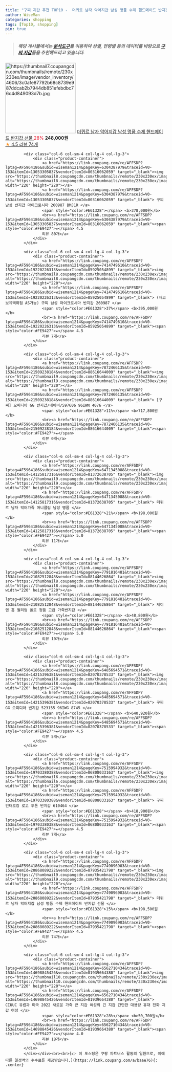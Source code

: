 ```yaml
---
title: "구찌 지갑 추천 TOP10 -  더퀴르 남자 악어지갑 남성 명품 수제 핸드메이드 반지갑 선물 "
author: WiseMan
categories: shopping
tags: [Top10, shopping]
pin: true
---
```


> ##### 해당 게시물에서는 [**분석도구**](https://itemscout.io/)를 이용하여 **성별**, **연령별** 등의 데이터를 바탕으로 [**구찌 지갑**](https://link.coupang.com/a/baae76)들을 추천해드리고 있습니다.
<div class="container"><div class="row">
            <div class="col-6 col-sm-4 col-lg-4 col-lg-3">
                <div class="product-container">
                    <a href="https://link.coupang.com/re/AFFSDP?lptag=AF5964186&subid=wiseman1214&pageKey=7749096903&traceid=V0-153&itemId=20868089217&vendorItemId=81297413308" target="_blank"><img src="https://thumbnail7.coupangcdn.com/thumbnails/remote/230x230ex/image/vendor_inventory/4606/3c0afe87792b68c8739e987ddcab2b7944db851efebdbc76c4d849093d7b.jpg" alt="https://thumbnail7.coupangcdn.com/thumbnails/remote/230x230ex/image/vendor_inventory/4606/3c0afe87792b68c8739e987ddcab2b7944db851efebdbc76c4d849093d7b.jpg" width="220" height="220"></a>
                    <a href="https://link.coupang.com/re/AFFSDP?lptag=AF5964186&subid=wiseman1214&pageKey=7749096903&traceid=V0-153&itemId=20868089217&vendorItemId=81297413308" target="_blank"> 더퀴르 남자 악어지갑 남성 명품 수제 핸드메이드 반지갑 선물 </a>
                    <span style="color:#E61328">28%</span> <b>248,000원</b>
                    <br><a href="https://link.coupang.com/re/AFFSDP?lptag=AF5964186&subid=wiseman1214&pageKey=7749096903&traceid=V0-153&itemId=20868089217&vendorItemId=81297413308" target="_blank"><span style="color:#FE9427">★</span> 4.5
                    리뷰 74개</a>
                </div>
            </div>
            
            <div class="col-6 col-sm-4 col-lg-4 col-lg-3">
                <div class="product-container">
                    <a href="https://link.coupang.com/re/AFFSDP?lptag=AF5964186&subid=wiseman1214&pageKey=6304387979&traceid=V0-153&itemId=13053305837&vendorItemId=80316062059" target="_blank"><img src="https://thumbnail8.coupangcdn.com/thumbnails/remote/230x230ex/image/vendor_inventory/3a59/41d680238db82f263ebcae364a0a2e6e9a929e8962795c562cdb6a400371.jpg" alt="https://thumbnail8.coupangcdn.com/thumbnails/remote/230x230ex/image/vendor_inventory/3a59/41d680238db82f263ebcae364a0a2e6e9a929e8962795c562cdb6a400371.jpg" width="220" height="220"></a>
                    <a href="https://link.coupang.com/re/AFFSDP?lptag=AF5964186&subid=wiseman1214&pageKey=6304387979&traceid=V0-153&itemId=13053305837&vendorItemId=80316062059" target="_blank"> 구찌 남성 반지갑 마이크로시마 260987 BMJ1R </a>
                    <span style="color:#E61328"></span> <b>378,000원</b>
                    <br><a href="https://link.coupang.com/re/AFFSDP?lptag=AF5964186&subid=wiseman1214&pageKey=6304387979&traceid=V0-153&itemId=13053305837&vendorItemId=80316062059" target="_blank"><span style="color:#FE9427">★</span> 4.5
                    리뷰 80개</a>
                </div>
            </div>
            
            <div class="col-6 col-sm-4 col-lg-4 col-lg-3">
                <div class="product-container">
                    <a href="https://link.coupang.com/re/AFFSDP?lptag=AF5964186&subid=wiseman1214&pageKey=7414749610&traceid=V0-153&itemId=19220226313&vendorItemId=85925054899" target="_blank"><img src="https://thumbnail8.coupangcdn.com/thumbnails/remote/230x230ex/image/vendor_inventory/1afc/0399398e7dfcef3219fe4627420309ba2af2fd0a6c5ceaa4c673de9e638e.jpg" alt="https://thumbnail8.coupangcdn.com/thumbnails/remote/230x230ex/image/vendor_inventory/1afc/0399398e7dfcef3219fe4627420309ba2af2fd0a6c5ceaa4c673de9e638e.jpg" width="220" height="220"></a>
                    <a href="https://link.coupang.com/re/AFFSDP?lptag=AF5964186&subid=wiseman1214&pageKey=7414749610&traceid=V0-153&itemId=19220226313&vendorItemId=85925054899" target="_blank"> (재고보유백화점 AS가능) 구찌 남성 마이크로시마 반지갑 260987 </a>
                    <span style="color:#E61328">37%</span> <b>395,000원</b>
                    <br><a href="https://link.coupang.com/re/AFFSDP?lptag=AF5964186&subid=wiseman1214&pageKey=7414749610&traceid=V0-153&itemId=19220226313&vendorItemId=85925054899" target="_blank"><span style="color:#FE9427">★</span> 4.5
                    리뷰 7개</a>
                </div>
            </div>
            
            <div class="col-6 col-sm-4 col-lg-4 col-lg-3">
                <div class="product-container">
                    <a href="https://link.coupang.com/re/AFFSDP?lptag=AF5964186&subid=wiseman1214&pageKey=7872466135&traceid=V0-153&itemId=21509238184&vendorItemId=88616644009" target="_blank"><img src="https://thumbnail9.coupangcdn.com/thumbnails/remote/230x230ex/image/vendor_inventory/c74c/87f254f545c8451362a5a907442b8970b49403b20f313245401e40ce911f.jpg" alt="https://thumbnail9.coupangcdn.com/thumbnails/remote/230x230ex/image/vendor_inventory/c74c/87f254f545c8451362a5a907442b8970b49403b20f313245401e40ce911f.jpg" width="220" height="220"></a>
                    <a href="https://link.coupang.com/re/AFFSDP?lptag=AF5964186&subid=wiseman1214&pageKey=7872466135&traceid=V0-153&itemId=21509238184&vendorItemId=88616644009" target="_blank"> [구찌] 오피디아 GG 반지갑/네이비/597606 96IWN 4076 </a>
                    <span style="color:#E61328">11%</span> <b>717,800원</b>
                    <br><a href="https://link.coupang.com/re/AFFSDP?lptag=AF5964186&subid=wiseman1214&pageKey=7872466135&traceid=V0-153&itemId=21509238184&vendorItemId=88616644009" target="_blank"><span style="color:#FE9427">★</span> 
                    리뷰 0개</a>
                </div>
            </div>
            
            <div class="col-6 col-sm-4 col-lg-4 col-lg-3">
                <div class="product-container">
                    <a href="https://link.coupang.com/re/AFFSDP?lptag=AF5964186&subid=wiseman1214&pageKey=6471345088&traceid=V0-153&itemId=14125817316&vendorItemId=81372638705" target="_blank"><img src="https://thumbnail9.coupangcdn.com/thumbnails/remote/230x230ex/image/vendor_inventory/dd35/a83e99f4952e21fc0e71408348dfcd19c00476a08e8e194849d2f80d49e4.jpg" alt="https://thumbnail9.coupangcdn.com/thumbnails/remote/230x230ex/image/vendor_inventory/dd35/a83e99f4952e21fc0e71408348dfcd19c00476a08e8e194849d2f80d49e4.jpg" width="220" height="220"></a>
                    <a href="https://link.coupang.com/re/AFFSDP?lptag=AF5964186&subid=wiseman1214&pageKey=6471345088&traceid=V0-153&itemId=14125817316&vendorItemId=81372638705" target="_blank"> 더퀴르 남자 악어가죽 머니클립 남성 명품 </a>
                    <span style="color:#E61328">21%</span> <b>198,000원</b>
                    <br><a href="https://link.coupang.com/re/AFFSDP?lptag=AF5964186&subid=wiseman1214&pageKey=6471345088&traceid=V0-153&itemId=14125817316&vendorItemId=81372638705" target="_blank"><span style="color:#FE9427">★</span> 5.0
                    리뷰 11개</a>
                </div>
            </div>
            
            <div class="col-6 col-sm-4 col-lg-4 col-lg-3">
                <div class="product-container">
                    <a href="https://link.coupang.com/re/AFFSDP?lptag=AF5964186&subid=wiseman1214&pageKey=7791816481&traceid=V0-153&itemId=21082512848&vendorItemId=88144626864" target="_blank"><img src="https://thumbnail8.coupangcdn.com/thumbnails/remote/230x230ex/image/vendor_inventory/1e08/f40f124f5725b805bb558fd840c351e403076e5b23edf77b6a488c341a83.jpg" alt="https://thumbnail8.coupangcdn.com/thumbnails/remote/230x230ex/image/vendor_inventory/1e08/f40f124f5725b805bb558fd840c351e403076e5b23edf77b6a488c341a83.jpg" width="220" height="220"></a>
                    <a href="https://link.coupang.com/re/AFFSDP?lptag=AF5964186&subid=wiseman1214&pageKey=7791816481&traceid=V0-153&itemId=21082512848&vendorItemId=88144626864" target="_blank"> 제이엔 홈 월리엄 폴로 정품 고급 가죽반지갑 </a>
                    <span style="color:#E61328"></span> <b>48,800원</b>
                    <br><a href="https://link.coupang.com/re/AFFSDP?lptag=AF5964186&subid=wiseman1214&pageKey=7791816481&traceid=V0-153&itemId=21082512848&vendorItemId=88144626864" target="_blank"><span style="color:#FE9427">★</span> 5.0
                    리뷰 10개</a>
                </div>
            </div>
            
            <div class="col-6 col-sm-4 col-lg-4 col-lg-3">
                <div class="product-container">
                    <a href="https://link.coupang.com/re/AFFSDP?lptag=AF5964186&subid=wiseman1214&pageKey=6485694571&traceid=V0-153&itemId=14215396381&vendorItemId=82070378533" target="_blank"><img src="https://thumbnail8.coupangcdn.com/thumbnails/remote/230x230ex/image/vendor_inventory/de4d/e699517397bf1132720a83e19df29247e6c00eec37f6174eec9154e54601.jpg" alt="https://thumbnail8.coupangcdn.com/thumbnails/remote/230x230ex/image/vendor_inventory/de4d/e699517397bf1132720a83e19df29247e6c00eec37f6174eec9154e54601.jpg" width="220" height="220"></a>
                    <a href="https://link.coupang.com/re/AFFSDP?lptag=AF5964186&subid=wiseman1214&pageKey=6485694571&traceid=V0-153&itemId=14215396381&vendorItemId=82070378533" target="_blank"> 구찌 GG 오피디아 반지갑 523155 96IWG 8745 </a>
                    <span style="color:#E61328"></span> <b>640,920원</b>
                    <br><a href="https://link.coupang.com/re/AFFSDP?lptag=AF5964186&subid=wiseman1214&pageKey=6485694571&traceid=V0-153&itemId=14215396381&vendorItemId=82070378533" target="_blank"><span style="color:#FE9427">★</span> 4.5
                    리뷰 5개</a>
                </div>
            </div>
            
            <div class="col-6 col-sm-4 col-lg-4 col-lg-3">
                <div class="product-container">
                    <a href="https://link.coupang.com/re/AFFSDP?lptag=AF5964186&subid=wiseman1214&pageKey=7515994932&traceid=V0-153&itemId=19703380388&vendorItemId=86808033163" target="_blank"><img src="https://thumbnail6.coupangcdn.com/thumbnails/remote/230x230ex/image/vendor_inventory/68cf/d489b7e234afd113ddda910ef55ae2a9771df0760a961bfefa45d1f74db8.jpg" alt="https://thumbnail6.coupangcdn.com/thumbnails/remote/230x230ex/image/vendor_inventory/68cf/d489b7e234afd113ddda910ef55ae2a9771df0760a961bfefa45d1f74db8.jpg" width="220" height="220"></a>
                    <a href="https://link.coupang.com/re/AFFSDP?lptag=AF5964186&subid=wiseman1214&pageKey=7515994932&traceid=V0-153&itemId=19703380388&vendorItemId=86808033163" target="_blank"> 구찌 인터로킹 로고 투톤 반지갑 610464 </a>
                    <span style="color:#E61328"></span> <b>418,900원</b>
                    <br><a href="https://link.coupang.com/re/AFFSDP?lptag=AF5964186&subid=wiseman1214&pageKey=7515994932&traceid=V0-153&itemId=19703380388&vendorItemId=86808033163" target="_blank"><span style="color:#FE9427">★</span> 4.5
                    리뷰 7개</a>
                </div>
            </div>
            
            <div class="col-6 col-sm-4 col-lg-4 col-lg-3">
                <div class="product-container">
                    <a href="https://link.coupang.com/re/AFFSDP?lptag=AF5964186&subid=wiseman1214&pageKey=7749096903&traceid=V0-153&itemId=20868089222&vendorItemId=87935421798" target="_blank"><img src="https://thumbnail9.coupangcdn.com/thumbnails/remote/230x230ex/image/vendor_inventory/ff43/0d254c3472ded495a6011af4f7b45660749c078ec3557fd716bcd3e38b40.jpeg" alt="https://thumbnail9.coupangcdn.com/thumbnails/remote/230x230ex/image/vendor_inventory/ff43/0d254c3472ded495a6011af4f7b45660749c078ec3557fd716bcd3e38b40.jpeg" width="220" height="220"></a>
                    <a href="https://link.coupang.com/re/AFFSDP?lptag=AF5964186&subid=wiseman1214&pageKey=7749096903&traceid=V0-153&itemId=20868089222&vendorItemId=87935421798" target="_blank"> 더퀴르 남자 악어지갑 남성 명품 수제 핸드메이드 반지갑 선물 </a>
                    <span style="color:#E61328">15%</span> <b>198,500원</b>
                    <br><a href="https://link.coupang.com/re/AFFSDP?lptag=AF5964186&subid=wiseman1214&pageKey=7749096903&traceid=V0-153&itemId=20868089222&vendorItemId=87935421798" target="_blank"><span style="color:#FE9427">★</span> 4.5
                    리뷰 74개</a>
                </div>
            </div>
            
            <div class="col-6 col-sm-4 col-lg-4 col-lg-3">
                <div class="product-container">
                    <a href="https://link.coupang.com/re/AFFSDP?lptag=AF5964186&subid=wiseman1214&pageKey=6562710434&traceid=V0-153&itemId=14698845426&vendorItemId=81939664380" target="_blank"><img src="https://thumbnail10.coupangcdn.com/thumbnails/remote/230x230ex/image/vendor_inventory/34a3/98c47da06689398354a138063690dbaa4d457df9e47b7552228a96726542.jpg" alt="https://thumbnail10.coupangcdn.com/thumbnails/remote/230x230ex/image/vendor_inventory/34a3/98c47da06689398354a138063690dbaa4d457df9e47b7552228a96726542.jpg" width="220" height="220"></a>
                    <a href="https://link.coupang.com/re/AFFSDP?lptag=AF5964186&subid=wiseman1214&pageKey=6562710434&traceid=V0-153&itemId=14698845426&vendorItemId=81939664380" target="_blank"> CIUUC 유럽과 미국 2022 새로운 가죽 큰 지갑 여성의 긴 지갑 간단한 대용량 휴대 전화 지갑 여성 </a>
                    <span style="color:#E61328">28%</span> <b>50,700원</b>
                    <br><a href="https://link.coupang.com/re/AFFSDP?lptag=AF5964186&subid=wiseman1214&pageKey=6562710434&traceid=V0-153&itemId=14698845426&vendorItemId=81939664380" target="_blank"><span style="color:#FE9427">★</span> 4.0
                    리뷰 18개</a>
                </div>
            </div>
            </div></div><br><br>[👉 이 포스팅은 쿠팡 파트너스 활동의 일환으로, 이에 따른 일정액의 수수료를 제공받습니다.](https://link.coupang.com/a/baae76){: .center}